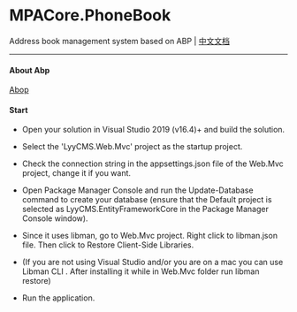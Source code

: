 # MPACore.PhoneBook
Address book management system based on ABP | [中文文档](README.zh-CN.md)

---
#### About Abp
[Abop](https://aspnetboilerplate.com/)

#### Start

- Open your solution in Visual Studio 2019 (v16.4)+ and build the solution.

- Select the 'LyyCMS.Web.Mvc' project as the startup project.

- Check the connection string in the appsettings.json file of the Web.Mvc project, change it if you want.

- Open Package Manager Console and run the Update-Database command to create your database (ensure that the Default project is selected as LyyCMS.EntityFrameworkCore in the Package Manager Console window).

- Since it uses libman, go to Web.Mvc project. Right click to libman.json file. Then click to Restore Client-Side Libraries.

- (If you are not using Visual Studio and/or you are on a mac you can use Libman CLI . After installing it while in Web.Mvc folder run libman restore)

- Run the application.
